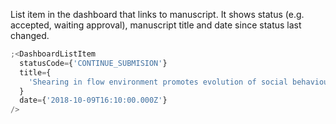 List item in the dashboard that links to manuscript. It shows status (e.g. accepted, waiting approval), manuscript title and date since status last changed.

```js
;<DashboardListItem
  statusCode={'CONTINUE_SUBMISION'}
  title={
    'Shearing in flow environment promotes evolution of social behaviour in microbial populations'
  }
  date={'2018-10-09T16:10:00.000Z'}
/>
```
